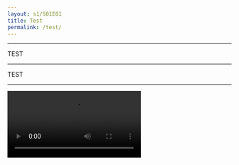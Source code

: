```yaml
---
layout: s1/S01E01
title: Test
permalink: /test/
---
```


---

TEST

---

TEST

---

<video id="video" controls preload="metadata">
  <source src="https://seed122.bitchute.com/y4z0UBKzfI25/YQl62cCnGsT3.mp4">
  <track 
    label="English"
    kind="subtitles"
    srclang="en"
    src="../assets/vtt/s1/S01E01.en.vtt"
    ></track>
</video>
